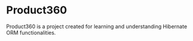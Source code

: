 # Product360
Product360 is a project created for learning and understanding Hibernate ORM functionalities.
